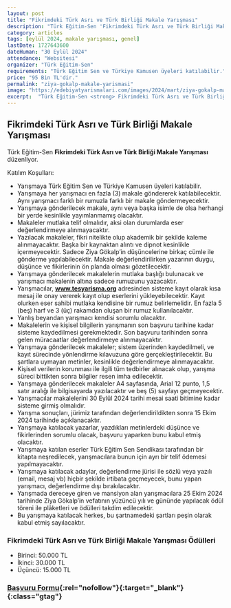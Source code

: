 ```yaml
---
layout: post
title: "Fikrimdeki Türk Asrı ve Türk Birliği Makale Yarışması"
description: "Türk Eğitim-Sen 'Fikrimdeki Türk Asrı ve Türk Birliği Makale Yarışması' düzenliyor."
category: articles
tags: [eylül 2024, makale yarışması, genel]
lastDate: 1727643600
dateHuman: "30 Eylül 2024"
attendance: "Websitesi"
organizer: "Türk Eğitim-Sen"
requirements: "Türk Eğitim Sen ve Türkiye Kamusen üyeleri katılabilir."
price: "95 Bin TL'dir."
permalink: "ziya-gokalp-makale-yarismasi"
image: "https://edebiyatyarismalari.com/images/2024/mart/ziya-gokalp-makale-yarismasi.jpg"
excerpt:  "Türk Eğitim-Sen <strong> Fikrimdeki Türk Asrı ve Türk Birliği Makale Yarışması </strong> düzenliyor."
---
```


## Fikrimdeki Türk Asrı ve Türk Birliği Makale Yarışması
Türk Eğitim-Sen **Fikrimdeki Türk Asrı ve Türk Birliği Makale Yarışması** düzenliyor.  

Katılım Koşulları:
- Yarışmaya Türk Eğitim Sen ve Türkiye Kamusen üyeleri katılabilir.
- Yarışmaya her yarışmacı en fazla (3) makale göndererek katılabilecektir. Aynı yarışmacı farklı bir rumuzla farklı bir makale göndermeyecektir.
- Yarışmaya gönderilecek makale, aynı veya başka isimle de olsa herhangi bir yerde kesinlikle yayımlanmamış olacaktır.
- Makaleler mutlaka telif olmalıdır, aksi olan durumlarda eser değerlendirmeye alınmayacaktır.
- Yazılacak makaleler, fikri nitelikte olup akademik bir şekilde kaleme alınmayacaktır. Başka bir kaynaktan alıntı ve dipnot kesinlikle içermeyecektir. Sadece Ziya Gökalp’in düşüncelerine birkaç cümle ile gönderme yapılabilecektir. Makale değerlendirilirken yazarının duygu, düşünce ve fikirlerinin ön planda olması gözetilecektir.
- Yarışmaya gönderilecek makalelerin mutlaka başlığı bulunacak ve yarışmacı makalenin altına sadece rumuzunu yazacaktır.
- Yarışmacılar, **www.tesyarisma.org** adresinden sisteme kayıt olarak kısa mesaj ile onay vererek kayıt olup eserlerini yükleyebilecektir. Kayıt olurken eser sahibi mutlaka kendisine bir rumuz belirlemelidir. En fazla 5 (beş) harf ve 3 (üç) rakamdan oluşan bir rumuz kullanılacaktır.
- Yanlış beyandan yarışmacı kendisi sorumlu olacaktır.
- Makalelerin ve kişisel bilgilerin yarışmanın son başvuru tarihine kadar sisteme kaydedilmesi gerekmektedir. Son başvuru tarihinden sonra gelen müracaatlar değerlendirmeye alınmayacaktır.
- Yarışmaya gönderilecek makaleler; sistem üzerinden kaydedilmeli, ve kayıt sürecinde yönlendirme kılavuzuna göre gerçekleştirilecektir. Bu şartlara uymayan metinler, kesinlikle değerlendirmeye alınmayacaktır.
- Kişisel verilerin korunması ile ilgili tüm tedbirler alınacak olup, yarışma süreci bittikten sonra bilgiler resen imha edilecektir.
- Yarışmaya gönderilecek makaleler A4 sayfasında, Arial 12 punto, 1,5 satır aralığı ile bilgisayarda yazılacaktır ve beş (5) sayfayı geçmeyecektir.
- Yarışmacılar makalelerini 30 Eylül 2024 tarihi mesai saati bitimine kadar sisteme girmiş olmalıdır.
- Yarışma sonuçları, jürimiz tarafından değerlendirildikten sonra 15 Ekim 2024 tarihinde açıklanacaktır.
- Yarışmaya katılacak yazarlar, yazdıkları metinlerdeki düşünce ve fikirlerinden sorumlu olacak, başvuru yaparken bunu kabul etmiş olacaktır.
- Yarışmaya katılan eserler Türk Eğitim Sen Sendikası tarafından bir kitapta neşredilecek, yarışmacılara bunun için ayrı bir telif ödemesi yapılmayacaktır.
- Yarışmaya katılacak adaylar, değerlendirme jürisi ile sözlü veya yazılı (email, mesaj vb) hiçbir şekilde irtibata geçmeyecek, bunu yapan yarışmacı, değerlendirme dışı bırakılacaktır.
- Yarışmada dereceye giren ve mansiyon alan yarışmacılara 25 Ekim 2024 tarihinde Ziya Gökalp’in vefatının yüzüncü yılı ve gününde yapılacak ödül töreni ile plâketleri ve ödülleri takdim edilecektir.
- Bu yarışmaya katılacak herkes, bu şartnamedeki şartları peşin olarak kabul etmiş sayılacaktır. 


### Fikrimdeki Türk Asrı ve Türk Birliği Makale Yarışması Ödülleri
- Birinci: 50.000 TL 
- İkinci: 30.000 TL
- Üçüncü: 15.000 TL 


### [Başvuru Formu](https://tesyarisma.org/2024/?ref=edebiyatyarismalari.com){:rel="nofollow"}{:target="_blank"}{:class="gtag"}